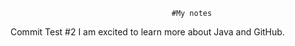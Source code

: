                                         #My notes
Commit Test #2
I am excited to learn more about Java and GitHub.
